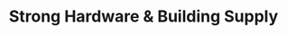 ---
title: "Strong Hardware & Building Supply"
url: /strong/strong-hardware-and-building-supply/
shop: hardware
---
